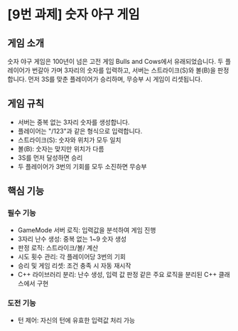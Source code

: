 # [9번 과제] 숫자 야구 게임 

## 게임 소개
숫자 야구 게임은 100년이 넘은 고전 게임 Bulls and Cows에서 유래되었습니다. 
두 플레이어가 번갈아 가며 3자리의 숫자를 입력하고, 서버는 스트라이크(S)와 볼(B)을 판정합니다. 
먼저 3S를 맞춘 플레이어가 승리하며, 무승부 시 게임이 리셋됩니다.

## 게임 규칙
- 서버는 중복 없는 3자리 숫자를 생성합니다.
- 플레이어는 "/123"과 같은 형식으로 입력합니다.
- 스트라이크(S): 숫자와 위치가 모두 일치
- 볼(B): 숫자는 맞지만 위치가 다름
- 3S를 먼저 달성하면 승리
- 두 플레이어가 3번의 기회를 모두 소진하면 무승부

## 핵심 기능
### 필수 기능
- GameMode 서버 로직: 입력값을 분석하여 게임 진행
- 3자리 난수 생성: 중복 없는 1~9 숫자 생성
- 판정 로직: 스트라이크/볼/ 계산
- 시도 횟수 관리: 각 플레이어당 3번의 기회
- 승리 및 게임 리셋: 조건 충족 시 자동 재시작
- C++ 라이브러리 분리: 난수 생성, 입력 값 판정 같은 주요 로직을 분리된 C++ 클래스에서 구현

### 도전 기능
- 턴 제어: 자신의 턴에 유효한 입력값 처리 가능
